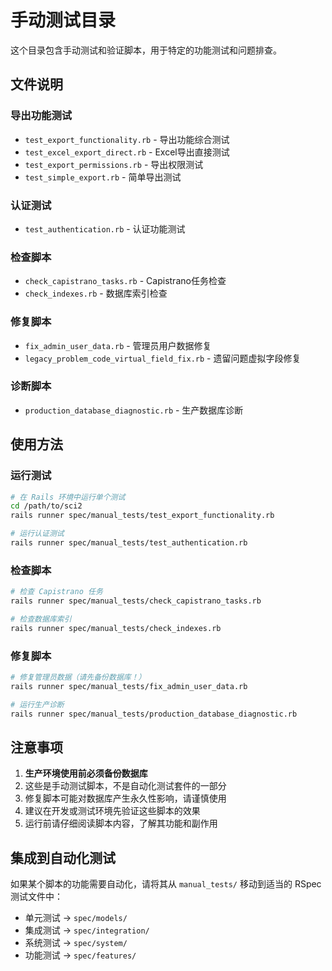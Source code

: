 # 手动测试目录

这个目录包含手动测试和验证脚本，用于特定的功能测试和问题排查。

## 文件说明

### 导出功能测试
- `test_export_functionality.rb` - 导出功能综合测试
- `test_excel_export_direct.rb` - Excel导出直接测试
- `test_export_permissions.rb` - 导出权限测试
- `test_simple_export.rb` - 简单导出测试

### 认证测试
- `test_authentication.rb` - 认证功能测试

### 检查脚本
- `check_capistrano_tasks.rb` - Capistrano任务检查
- `check_indexes.rb` - 数据库索引检查

### 修复脚本
- `fix_admin_user_data.rb` - 管理员用户数据修复
- `legacy_problem_code_virtual_field_fix.rb` - 遗留问题虚拟字段修复

### 诊断脚本
- `production_database_diagnostic.rb` - 生产数据库诊断

## 使用方法

### 运行测试

```bash
# 在 Rails 环境中运行单个测试
cd /path/to/sci2
rails runner spec/manual_tests/test_export_functionality.rb

# 运行认证测试
rails runner spec/manual_tests/test_authentication.rb
```

### 检查脚本

```bash
# 检查 Capistrano 任务
rails runner spec/manual_tests/check_capistrano_tasks.rb

# 检查数据库索引
rails runner spec/manual_tests/check_indexes.rb
```

### 修复脚本

```bash
# 修复管理员数据（请先备份数据库！）
rails runner spec/manual_tests/fix_admin_user_data.rb

# 运行生产诊断
rails runner spec/manual_tests/production_database_diagnostic.rb
```

## 注意事项

1. **生产环境使用前必须备份数据库**
2. 这些是手动测试脚本，不是自动化测试套件的一部分
3. 修复脚本可能对数据库产生永久性影响，请谨慎使用
4. 建议在开发或测试环境先验证这些脚本的效果
5. 运行前请仔细阅读脚本内容，了解其功能和副作用

## 集成到自动化测试

如果某个脚本的功能需要自动化，请将其从 `manual_tests/` 移动到适当的 RSpec 测试文件中：

- 单元测试 → `spec/models/`
- 集成测试 → `spec/integration/`
- 系统测试 → `spec/system/`
- 功能测试 → `spec/features/`